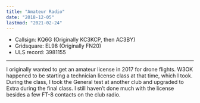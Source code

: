 ```yaml
---
title: "Amateur Radio"
date: "2018-12-05"
lastmod: "2021-02-24"
---
```


* Callsign: KQ6G (Originally KC3KCP, then AC3BY)
* Gridsquare: EL98 (Originally FN20)
* ULS record: 3981155

---

I originally wanted to get an amateur license in 2017 for drone flights. W3OK happened to be starting a technician license class at that time, which I took. During the class, I took the General test at another club and upgraded to Extra during the final class. I still haven’t done much with the license besides a few FT-8 contacts on the club radio.